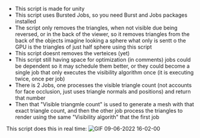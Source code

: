 * This script is made for unity
* This script uses Bursted Jobs, so you need Burst and Jobs packages installed
* The script only removes the triangles, when not visible due being reversed, or in the back of the viewer, so it removes triangles from the back of the objects
imagine looking a sphere what only is sentt o the GPU is the triangles of just half sphere using this script
* This script doesnt removes the verteices (yet)
* This script still having space for optimization (in comments) jobs could be dependent so it may schedule them better, or they could become a single job that only executes the visibility algorithm once (it is executing twice, once per job)
* There is 2 Jobs, one processes the visible triangle count (not accounts for face occlusion, just uses triangle normals and positions) and return that number
* Then that "Visible triangmle count" is used to generate a mesh with that exact triangle count, and then the other job process the triangles to render using the same "Visibility algorith" that the first job

This script does this in real time:
![GIF 09-06-2022 16-02-00](https://user-images.githubusercontent.com/38926085/172866338-a27723b8-9c78-4986-be71-9ba36e773836.gif)
